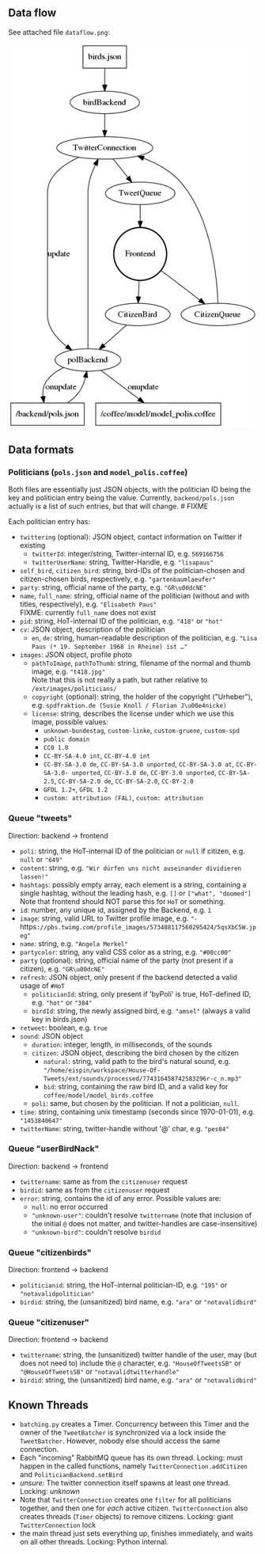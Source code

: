 ## Data flow

See attached file `dataflow.png`:

![](dataflow.png)

## Data formats

### Politicians (`pols.json` and `model_polis.coffee`)

Both files are essentially just JSON objects, with the politician ID being the key and politician entry being the value.
Currently, `backend/pols.json` actually is a list of such entries, but that will change.  # FIXME

Each politician entry has:
- `twittering` (optional): JSON object, contact information on Twitter if existing
    - `twitterId`: integer/string, Twitter-internal ID, e.g. `569166756`
    - `twitterUserName`: string, Twitter-Handle, e.g. `"lisapaus"`
- `self_bird`, `citizen_bird`: string, bird-IDs of the politician-chosen and citizen-chosen birds, respectively, e.g. `"gartenbaumlaeufer"`
- `party`: string, official name of the party, e.g. `"GR\u00dcNE"`
- `name`, `full_name`: string, official name of the politician (without and with titles, respectively), e.g. `"Elisabeth Paus"`  
  FIXME: currently `full_name` does not exist
- `pid`: string, HoT-internal ID of the politician, e.g. `"418"` or `"hot"`
- `cv`: JSON object, description of the politician
  - `en`, `de`: string, human-readable description of the politician, e.g. `"Lisa Paus (* 19. September 1968 in Rheine) ist …"`
- `images`: JSON object, profile photo
  - `pathToImage`, `pathToThumb`: string, filename of the normal and thumb image, e.g. `"t418.jpg"`  
    Note that this is not really a path, but rather relative to `/ext/images/politicians/`
  - `copyright` (optional): string, the holder of the copyright ("Urheber"), e.g. `spdfraktion.de (Susie Knoll / Florian J\u00e4nicke)`
  - `license`: string, describes the license under which we use this image, possible values:
    - `unknown-bundestag`, `custom-linke`, `custom-gruene`, `custom-spd`
    - `public domain`
    - `CC0 1.0`
    - `CC-BY-SA-4.0 int`, `CC-BY-4.0 int`
    - `CC-BY-SA-3.0 de`, `CC-BY-SA-3.0 unported`, `CC-BY-SA-3.0 at`, `CC-BY-SA-3.0- unported`, `CC-BY-3.0 de`, `CC-BY-3.0 unported`, `CC-BY-SA-2.5`, `CC-BY-SA-2.0 de`, `CC-BY-SA-2.0`, `CC-BY-2.0`
    - `GFDL 1.2+`, `GFDL 1.2`
    - `custom: attribution (FAL)`, `custom: attribution`


### Queue "tweets"

Direction: backend → frontend

- `poli`: string, the HoT-internal ID of the politician or `null` if citizen, e.g. `null` or `"649"`
- `content`: string, e.g. `"Wir dürfen uns nicht auseinander dividieren lassen!"`
- `hashtags`: possibly empty array, each element is a string, containing a single hashtag, without the leading hash, e.g. `[]` or `["what", "doomed"]`
    Note that frontend should NOT parse this for `HoT` or something.
- `id`: number, any unique id, assigned by the Backend, e.g. `1`
- `image`: string, valid URL to Twitter profile image, e.g. `"- `https`://pbs.twimg.com/profile_images/573488117560295424/5qsXbC5W.jpeg"`
- `name`: string, e.g. `"Angela Merkel"`
- `partycolor`: string, any valid CSS color as a string, e.g. `"#00cc00"`
- `party` (optional): string, official name of the party (not present if a citizen), e.g. `"GR\u00dcNE"`
- `refresh`: JSON object, only present if the backend detected a valid usage of `#HoT`
    - `politicianId`: string, only present if 'byPoli' is true, HoT-defined ID, e.g. `"hot"` or `"384"`
    - `birdId`: string, the newly assigned bird, e.g. `"amsel"` (always a valid key in birds.json)
- `retweet`: boolean, e.g. `true`
- `sound`: JSON object
    - `duration`: integer, length, in milliseconds, of the sounds
    - `citizen`: JSON object, describing the bird chosen by the citizen
        - `natural`: string, valid path to the bird's natural sound, e.g. `"/home/eispin/workspace/House-Of-Tweets/ext/sounds/processed/774316458742583296r-c_n.mp3"`
        - `bid`: string, containing the raw bird ID, and a valid key for `coffee/model/model_birds.coffee`
    - `poli`: same, but chosen by the politician.  If not a politician, `null`.
- `time`: string, containing unix timestamp (seconds since 1970-01-01), e.g. `"1453840647"`
- `twitterName`: string, twitter-handle without '@' char, e.g. `"pes04"`

### Queue "userBirdNack"

Direction: backend → frontend

- `twittername`: same as from the `citizenuser` request
- `birdid`: same as from the `citizenuser` request
- `error`: string, contains the id of any error.  Possible values are:
    - `null`: no error occurred
    - `"unknown-user"`: couldn't resolve `twittername` (note that inclusion of the
      initial `@` does not matter, and twitter-handles are case-insensitive)
    - `"unknown-bird"`: couldn't resolve `birdid`

### Queue "citizenbirds"

Direction: frontend → backend

- `politicianid`: string, the HoT-internal politician-ID, e.g. `"195"` or `"notavalidpolitician"`
- `birdid`: string, the (unsanitized) bird name, e.g. `"ara"` or `"notavalidbird"`

### Queue "citizenuser"

Direction: frontend → backend

- `twittername`: string, the (unsanitized) twitter handle of the user,
  may (but does not need to) include the `@` character, e.g. `"HouseOfTweetsSB"`
  or `"@HouseOfTweetsSB"` or `"notavalidtwitterhandle"`
- `birdid`: string, the (unsanitized) bird name, e.g. `"ara"` or `"notavalidbird"`

## Known Threads

- `batching.py` creates a Timer.  Concurrency between this Timer and the owner of the `TweetBatcher` is synchronized
  via a lock inside the `TweetBatcher`.  However, nobody else should access the same connection.
- Each "incoming" RabbitMQ queue has its own thread. Locking: must happen in the called functions,
  namely `TwitterConnection.addCitizen` and `PoliticianBackend.setBird`
- *unsure*: The twitter connection itself spawns at least one thread. Locking: *unknown*
- Note that `TwitterConnection` creates one `filter` for all politicians
  together, and then one for *each* active citizen. `TwitterConnection`
  also creates threads (`Timer` objects) to remove citizens.
  Locking: giant `TwitterConnection` lock
- the main thread just sets everything up, finishes immediately, and waits on all other threads.
  Locking: Python internal.
